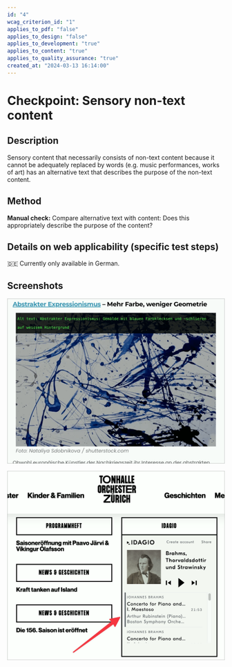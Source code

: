 ```yaml
---
id: "4"
wcag_criterion_id: "1"
applies_to_pdf: "false"
applies_to_design: "false"
applies_to_development: "true"
applies_to_content: "true"
applies_to_quality_assurance: "true"
created_at: "2024-03-13 16:14:00"
---
```


# Checkpoint: Sensory non-text content

## Description

Sensory content that necessarily consists of non-text content because it cannot be adequately replaced by words (e.g. music performances, works of art) has an alternative text that describes the purpose of the non-text content.

## Method

**Manual check:** Compare alternative text with content: Does this appropriately describe the purpose of the content?

## Details on web applicability (specific test steps)

🇩🇪 Currently only available in German.

## Screenshots

![Abstraktes Gemälde mit Alternativtext](images/abstraktes-gemlde-mit-alternativtext.png)

![Ein Audio-Player mit klassischen Stücken - hier fehlen Text-Alternativen](images/ein-audio-player-mit-klassischen-stcken-hier-fehlen-text-alternativen.png)